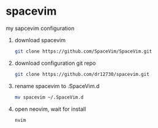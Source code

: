 # spacevim
my sapcevim configuration

1. download spacevim

    ```bash
    git clone https://github.com/SpaceVim/SpaceVim.git
    ```

2. download configuration git repo

    ```bash
    git clone https://github.com/dr12730/spacevim.git
    ```
    
3. rename spacevim to .SpaceVim.d

   ```bash
   mv spacevim ~/.SpaceVim.d
   ```

4. open neovim, wait for install

    ```bash
    nvim
    ```
